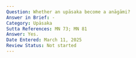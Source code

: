 ```yaml
---
Question: Whether an upāsaka become a anāgāmi?
Answer in Brief: -
Category: Upāsaka
Sutta References: MN 73; MN 81
Answer: Yes.
Date Entered: March 11, 2025
Review Status: Not started
---
```

